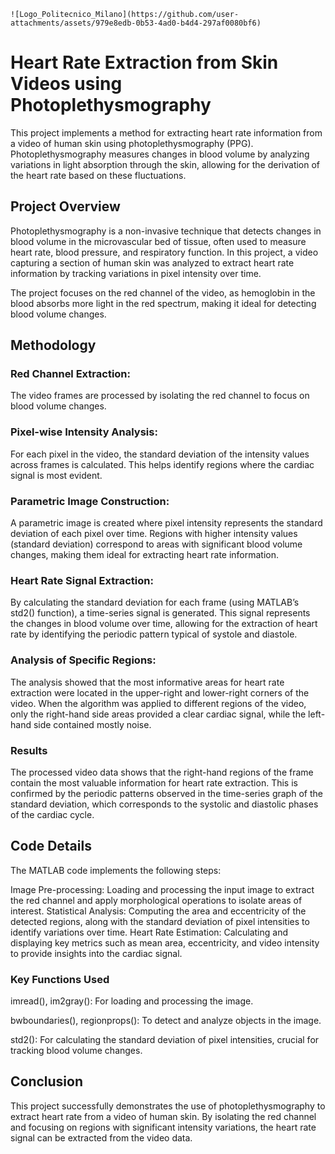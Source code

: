     ![Logo_Politecnico_Milano](https://github.com/user-attachments/assets/979e8edb-0b53-4ad0-b4d4-297af0080bf6)

# Heart Rate Extraction from Skin Videos using Photoplethysmography

This project implements a method for extracting heart rate information from a video of human skin using photoplethysmography (PPG). Photoplethysmography measures changes in blood volume by analyzing variations in light absorption through the skin, allowing for the derivation of the heart rate based on these fluctuations.

## Project Overview

Photoplethysmography is a non-invasive technique that detects changes in blood volume in the microvascular bed of tissue, often used to measure heart rate, blood pressure, and respiratory function. In this project, a video capturing a section of human skin was analyzed to extract heart rate information by tracking variations in pixel intensity over time.

The project focuses on the red channel of the video, as hemoglobin in the blood absorbs more light in the red spectrum, making it ideal for detecting blood volume changes.

## Methodology
### Red Channel Extraction:
The video frames are processed by isolating the red channel to focus on blood volume changes.
### Pixel-wise Intensity Analysis:
For each pixel in the video, the standard deviation of the intensity values across frames is calculated. This helps identify regions where the cardiac signal is most evident.
### Parametric Image Construction:
A parametric image is created where pixel intensity represents the standard deviation of each pixel over time. Regions with higher intensity values (standard deviation) correspond to areas with significant blood volume changes, making them ideal for extracting heart rate information.
### Heart Rate Signal Extraction:
By calculating the standard deviation for each frame (using MATLAB’s std2() function), a time-series signal is generated. This signal represents the changes in blood volume over time, allowing for the extraction of heart rate by identifying the periodic pattern typical of systole and diastole.
### Analysis of Specific Regions:
The analysis showed that the most informative areas for heart rate extraction were located in the upper-right and lower-right corners of the video. When the algorithm was applied to different regions of the video, only the right-hand side areas provided a clear cardiac signal, while the left-hand side contained mostly noise.
### Results
The processed video data shows that the right-hand regions of the frame contain the most valuable information for heart rate extraction. This is confirmed by the periodic patterns observed in the time-series graph of the standard deviation, which corresponds to the systolic and diastolic phases of the cardiac cycle.

## Code Details
The MATLAB code implements the following steps:

Image Pre-processing: Loading and processing the input image to extract the red channel and apply morphological operations to isolate areas of interest.
Statistical Analysis: Computing the area and eccentricity of the detected regions, along with the standard deviation of pixel intensities to identify variations over time.
Heart Rate Estimation: Calculating and displaying key metrics such as mean area, eccentricity, and video intensity to provide insights into the cardiac signal.
### Key Functions Used
imread(), im2gray(): For loading and processing the image.

bwboundaries(), regionprops(): To detect and analyze objects in the image.

std2(): For calculating the standard deviation of pixel intensities, crucial for tracking blood volume changes.

## Conclusion
This project successfully demonstrates the use of photoplethysmography to extract heart rate from a video of human skin. By isolating the red channel and focusing on regions with significant intensity variations, the heart rate signal can be extracted from the video data.
